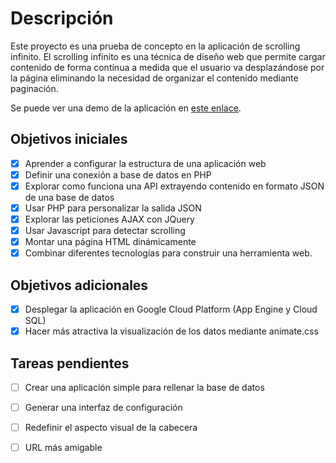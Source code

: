 # Descripción

Este proyecto es una prueba de concepto en la aplicación de scrolling infinito.
El scrolling infinito es una técnica de diseño web que permite cargar contenido 
de forma contínua a medida que el usuario va desplazándose por la página eliminando 
la necesidad de organizar el contenido mediante paginación.

Se puede ver una demo de la aplicación en [este enlace](https://infinitum-174215.appspot.com/).

## Objetivos iniciales

- [x] Aprender a configurar la estructura de una aplicación web
- [x] Definir una conexión a base de datos en PHP
- [x] Explorar como funciona una API extrayendo contenido en formato JSON de una base de datos 
- [x] Usar PHP para personalizar la salida JSON
- [x] Explorar las peticiones AJAX con JQuery
- [x] Usar Javascript para detectar scrolling
- [x] Montar una página HTML dinámicamente
- [x] Combinar diferentes tecnologías para construir una herramienta web.

## Objetivos adicionales
- [x] Desplegar la aplicación en Google Cloud Platform (App Engine y Cloud SQL)
- [x] Hacer más atractiva la visualización de los datos mediante animate.css

## Tareas pendientes
- [ ] Crear una aplicación simple para rellenar la base de datos
- [ ] Generar una interfaz de configuración
- [ ] Redefinir el aspecto visual de la cabecera
- [ ] URL más amigable




